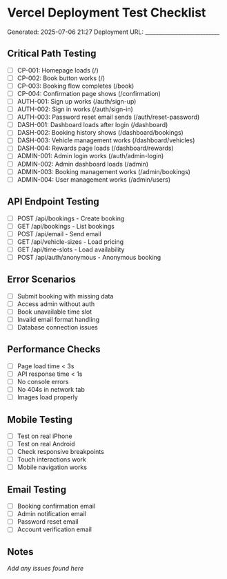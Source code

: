 # Vercel Deployment Test Checklist
Generated: 2025-07-06 21:27
Deployment URL: ___________________________

## Critical Path Testing

- [ ] CP-001: Homepage loads (/)
- [ ] CP-002: Book button works (/)
- [ ] CP-003: Booking flow completes (/book)
- [ ] CP-004: Confirmation page shows (/confirmation)
- [ ] AUTH-001: Sign up works (/auth/sign-up)
- [ ] AUTH-002: Sign in works (/auth/sign-in)
- [ ] AUTH-003: Password reset email sends (/auth/reset-password)
- [ ] DASH-001: Dashboard loads after login (/dashboard)
- [ ] DASH-002: Booking history shows (/dashboard/bookings)
- [ ] DASH-003: Vehicle management works (/dashboard/vehicles)
- [ ] DASH-004: Rewards page loads (/dashboard/rewards)
- [ ] ADMIN-001: Admin login works (/auth/admin-login)
- [ ] ADMIN-002: Admin dashboard loads (/admin)
- [ ] ADMIN-003: Booking management works (/admin/bookings)
- [ ] ADMIN-004: User management works (/admin/users)

## API Endpoint Testing

- [ ] POST /api/bookings - Create booking
- [ ] GET /api/bookings - List bookings  
- [ ] POST /api/email - Send email
- [ ] GET /api/vehicle-sizes - Load pricing
- [ ] GET /api/time-slots - Load availability
- [ ] POST /api/auth/anonymous - Anonymous booking

## Error Scenarios

- [ ] Submit booking with missing data
- [ ] Access admin without auth
- [ ] Book unavailable time slot
- [ ] Invalid email format handling
- [ ] Database connection issues

## Performance Checks

- [ ] Page load time < 3s
- [ ] API response time < 1s
- [ ] No console errors
- [ ] No 404s in network tab
- [ ] Images load properly

## Mobile Testing

- [ ] Test on real iPhone
- [ ] Test on real Android
- [ ] Check responsive breakpoints
- [ ] Touch interactions work
- [ ] Mobile navigation works

## Email Testing

- [ ] Booking confirmation email
- [ ] Admin notification email
- [ ] Password reset email
- [ ] Account verification email

## Notes
_Add any issues found here_

